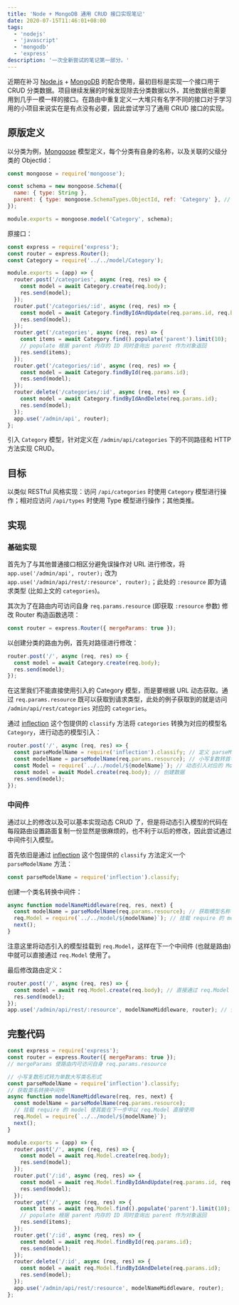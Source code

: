 ```yaml
---
title: 'Node + MongoDB 通用 CRUD 接口实现笔记'
date: 2020-07-15T11:46:01+08:00
tags:
  - 'nodejs'
  - 'javascript'
  - 'mongodb'
  - 'express'
description: '一次全新尝试的笔记第一部分。'
---
```


近期在补习 [Node.js](https://nodejs.org/) + [MongoDB](https://www.mongodb.com/) 的配合使用，最初目标是实现一个接口用于 CRUD 分类数据。项目继续发展的时候发现除去分类数据以外，其他数据也需要用到几乎一模一样的接口。在路由中重复定义一大堆只有名字不同的接口对于学习用的小项目来说实在是有点没有必要，因此尝试学习了通用 CRUD 接口的实现。

<!--more-->

## 原版定义

以分类为例，[Mongoose](https://mongoosejs.com/) 模型定义，每个分类有自身的名称，以及关联的父级分类的 ObjectId：

```js
const mongoose = require('mongoose');

const schema = new mongoose.Schema({
  name: { type: String },
  parent: { type: mongoose.SchemaTypes.ObjectId, ref: 'Category' }, // 类型为ID，关联这个模型本身
});

module.exports = mongoose.model('Category', schema);
```

原接口：

```js
const express = require('express');
const router = express.Router();
const Category = require('../../model/Category');

module.exports = (app) => {
  router.post('/categories', async (req, res) => {
    const model = await Category.create(req.body);
    res.send(model);
  });
  router.put('/categories/:id', async (req, res) => {
    const model = await Category.findByIdAndUpdate(req.params.id, req.body);
    res.send(model);
  });
  router.get('/categories', async (req, res) => {
    const items = await Category.find().populate('parent').limit(10);
    // populate 根据 parent 内存的 ID 同时查询出 parent 作为对象返回
    res.send(items);
  });
  router.get('/categories/:id', async (req, res) => {
    const model = await Category.findById(req.params.id);
    res.send(model);
  });
  router.delete('/categories/:id', async (req, res) => {
    const model = await Category.findByIdAndDelete(req.params.id);
    res.send(model);
  });
  app.use('/admin/api', router);
};
```

引入 `Category` 模型，针对定义在 `/admin/api/categories` 下的不同路径和 HTTP 方法实现 CRUD。

## 目标

以类似 RESTful 风格实现：访问 `/api/categories` 时使用 `Category` 模型进行操作；相对应访问 `/api/types` 时使用 Type 模型进行操作；其他类推。

## 实现

### 基础实现

首先为了与其他普通接口相区分避免误操作对 URL 进行修改，将 `app.use('/admin/api', router);` 改为 `app.use('/admin/api/rest/:resource', router);`；此处的 `:resource` 即为请求类型 (比如上文的 `categories`)。

其次为了在路由内可访问自身 `req.params.resource` (即获取 `:resource` 参数) 修改 Router 构造函数选项：

```js
const router = express.Router({ mergeParams: true });
```

以创建分类的路由为例，首先对路径进行修改：

```js
router.post('/', async (req, res) => {
  const model = await Category.create(req.body);
  res.send(model);
});
```

在这里我们不能直接使用引入的 Category 模型，而是要根据 URL 动态获取。通过 `req.params.resource` 既可以获取到请求类型，此处的例子获取到的就是访问 `/admin/api/rest/categories` 对应的 `categories`。

通过 [inflection](https://www.npmjs.com/package/inflection) 这个包提供的 `classify` 方法将 `categories` 转换为对应的模型名 `Category`，进行动态的模型引入：

```js
router.post('/', async (req, res) => {
  const parseModelName = require('inflection').classify; // 定义 parseModelName 方法
  const modelName = parseModelName(req.params.resource); // 小写复数转首字母大写单数类名
  const Model = require(`../../model/${modelName}`); // 动态引入对应的 Mongoose 模型
  const model = await Model.create(req.body); // 创建数据
  res.send(model);
});
```

### 中间件

通过以上的修改以及可以基本实现动态 CRUD 了，但是将动态引入模型的代码在每段路由设置路面复制一份显然是很麻烦的，也不利于以后的修改，因此尝试通过中间件引入模型。

首先依旧是通过 [inflection](https://www.npmjs.com/package/inflection) 这个包提供的 `classify` 方法定义一个 `parseModelName` 方法：

```js
const parseModelName = require('inflection').classify;
```

创建一个类名转换中间件：

```js
async function modelNameMiddleware(req, res, next) {
  const modelName = parseModelName(req.params.resource); // 获取模型名称
  req.Model = require(`../../model/${modelName}`); // 挂载 require 的 model 使其能在下一步中以 req.Model 直接使用
  next();
}
```

注意这里将动态引入的模型挂载到 `req.Model`，这样在下一个中间件 (也就是路由) 中就可以直接通过 `req.Model` 使用了。

最后修改路由定义：

```js
router.post('/', async (req, res) => {
  const model = await req.Model.create(req.body); // 直接通过 req.Model 使用模型
  res.send(model);
});
app.use('/admin/api/rest/:resource', modelNameMiddleware, router); // 使用定义的中间件
```

## 完整代码

```js
const express = require('express');
const router = express.Router({ mergeParams: true });
// mergeParams 使路由内可访问自身 req.params.resource

// 小写复数形式转为单数大写类名形式
const parseModelName = require('inflection').classify;
// 获取类名转换中间件
async function modelNameMiddleware(req, res, next) {
  const modelName = parseModelName(req.params.resource);
  // 挂载 require 的 model 使其能在下一步中以 req.Model 直接使用
  req.Model = require(`../../model/${modelName}`);
  next();
}

module.exports = (app) => {
  router.post('/', async (req, res) => {
    const model = await req.Model.create(req.body);
    res.send(model);
  });
  router.put('/:id', async (req, res) => {
    const model = await req.Model.findByIdAndUpdate(req.params.id, req.body);
    res.send(model);
  });
  router.get('/', async (req, res) => {
    const items = await req.Model.find().populate('parent').limit(10);
    // populate 根据 parent 内存的 ID 同时查询出 parent 作为对象返回
    res.send(items);
  });
  router.get('/:id', async (req, res) => {
    const model = await req.Model.findById(req.params.id);
    res.send(model);
  });
  router.delete('/:id', async (req, res) => {
    const model = await req.Model.findByIdAndDelete(req.params.id);
    res.send(model);
  });
  app.use('/admin/api/rest/:resource', modelNameMiddleware, router);
};
```
